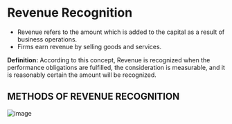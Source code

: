 # Revenue Recognition

*   Revenue refers to the amount which is added to the capital as a result of business operations.
*   Firms earn revenue by selling goods and services.

**Definition:** According to this concept, Revenue is recognized when the performance obligations are fulfilled, the consideration is measurable, and it is reasonably certain the amount will be recognized.
## METHODS OF REVENUE RECOGNITION

![image](https://github.com/user-attachments/assets/f2ea0125-b853-4541-b77a-38fb88ff38f5)
